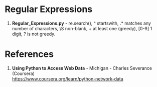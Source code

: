 #  Regular Expressions
1.  **Regular_Expressions.py** - re.search(), ^ startswith, .* matches any number of characters, \S non-blank, + at least one (greedy), [0-9] 1 digit, ? is not greedy.   


#  References
1.  **Using Python to Access Web Data** - Michigan - Charles Severance (Coursera)   
	https://www.coursera.org/learn/python-network-data
